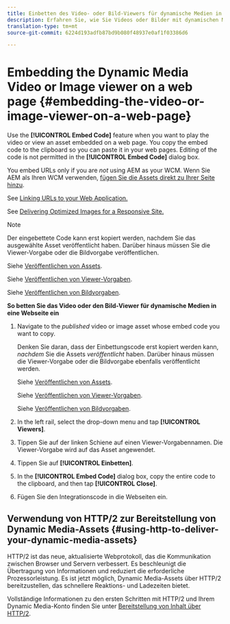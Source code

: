 ```yaml
---
title: Einbetten des Video- oder Bild-Viewers für dynamische Medien in eine Webseite
description: Erfahren Sie, wie Sie Videos oder Bilder mit dynamischen Medien auf einer Webseite einbetten
translation-type: tm+mt
source-git-commit: 6224d193adfb87bd9b080f48937e0af1f03386d6

---
```



# Embedding the Dynamic Media Video or Image viewer on a web page {#embedding-the-video-or-image-viewer-on-a-web-page}

Use the **[!UICONTROL Embed Code]** feature when you want to play the video or view an asset embedded on a web page. You copy the embed code to the clipboard so you can paste it in your web pages. Editing of the code is not permitted in the **[!UICONTROL Embed Code]** dialog box.

You embed URLs only if you are _not_ using AEM as your WCM. Wenn Sie AEM als Ihren WCM verwenden, [fügen Sie die Assets direkt zu Ihrer Seite hinzu](adding-dynamic-media-assets-to-pages.md).

See [Linking URLs to your Web Application.](linking-urls-to-yourwebapplication.md)

See [Delivering Optimized Images for a Responsive Site.](responsive-site.md)

>[!NOTE]
>
>Der eingebettete Code kann erst kopiert werden, nachdem Sie das ausgewählte Asset veröffentlicht haben. Darüber hinaus müssen Sie die Viewer-Vorgabe oder die Bildvorgabe veröffentlichen.
>
>Siehe [Veröffentlichen von Assets](publishing-dynamicmedia-assets.md).
>
>Siehe [Veröffentlichen von Viewer-Vorgaben](managing-viewer-presets.md#publishing-viewer-presets).
>
>Siehe [Veröffentlichen von Bildvorgaben](managing-image-presets.md#publishing-image-presets).

**So betten Sie das Video oder den Bild-Viewer für dynamische Medien in eine Webseite ein**

1. Navigate to the *published* video or image asset whose embed code you want to copy.

   Denken Sie daran, dass der Einbettungscode erst kopiert werden kann, *nachdem* Sie die Assets *veröffentlicht* haben. Darüber hinaus müssen die Viewer-Vorgabe oder die Bildvorgabe ebenfalls veröffentlicht werden.

   Siehe [Veröffentlichen von Assets](publishing-dynamicmedia-assets.md).

   Siehe [Veröffentlichen von Viewer-Vorgaben](managing-viewer-presets.md#publishing-viewer-presets).

   Siehe [Veröffentlichen von Bildvorgaben](managing-image-presets.md#publishing-image-presets).

1. In the left rail, select the drop-down menu and tap **[!UICONTROL Viewers]**.
1. Tippen Sie auf der linken Schiene auf einen Viewer-Vorgabennamen. Die Viewer-Vorgabe wird auf das Asset angewendet.
1. Tippen Sie auf **[!UICONTROL Einbetten]**.
1. In the **[!UICONTROL Embed Code]** dialog box, copy the entire code to the clipboard, and then tap **[!UICONTROL Close]**.
1. Fügen Sie den Integrationscode in die Webseiten ein.

## Verwendung von HTTP/2 zur Bereitstellung von Dynamic Media-Assets {#using-http-to-deliver-your-dynamic-media-assets}

HTTP/2 ist das neue, aktualisierte Webprotokoll, das die Kommunikation zwischen Browser und Servern verbessert. Es beschleunigt die Übertragung von Informationen und reduziert die erforderliche Prozessorleistung. Es ist jetzt möglich, Dynamic Media-Assets über HTTP/2 bereitzustellen, das schnellere Reaktions- und Ladezeiten bietet.

Vollständige Informationen zu den ersten Schritten mit HTTP/2 und Ihrem Dynamic Media-Konto finden Sie unter [Bereitstellung von Inhalt über HTTP/2](http2.md).
